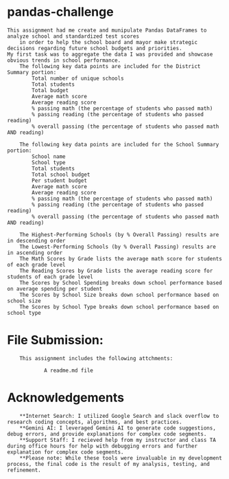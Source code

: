 # pandas-challenge
    This assignment had me create and munipulate Pandas DataFrames to analyze school and standardized test scores
        in order to help the school board and mayor make strategic decisions regarding future school budgets and priorities.
    My first task was to aggregate the data I was provided and showcase obvious trends in school performance.
        The following key data points are included for the District Summary portion:
            Total number of unique schools
            Total students
            Total budget
            Average math score
            Average reading score
            % passing math (the percentage of students who passed math)
            % passing reading (the percentage of students who passed reading)
            % overall passing (the percentage of students who passed math AND reading)

        The following key data points are included for the School Summary portion:
            School name
            School type
            Total students
            Total school budget
            Per student budget
            Average math score
            Average reading score
            % passing math (the percentage of students who passed math)
            % passing reading (the percentage of students who passed reading)
            % overall passing (the percentage of students who passed math AND reading)
        
        The Highest-Performing Schools (by % Overall Passing) results are in descending order
        The Lowest-Performing Schools (by % Overall Passing) results are in ascending order
        The Math Scores by Grade lists the average math score for students of each grade level
        The Reading Scores by Grade lists the average reading score for students of each grade level
        The Scores by School Spending breaks down school performance based on average spending per student
        The Scores by School Size breaks down school performance based on school size
        The Scores by School Type breaks down school performance based on school type

# File Submission:
        This assignment includes the following attchments:
                
                A readme.md file

# Acknowledgements
        **Internet Search: I utilized Google Search and slack overflow to research coding concepts, algorithms, and best practices.
        **Gemini AI: I leveraged Gemini AI to generate code suggestions, debug errors, and provide explanations for complex code segments.
        **Support Staff: I recieved help from my instructor and class TA during office hours for help with debugging errors and further explanation for complex code segments.
        **Please note: While these tools were invaluable in my development process, the final code is the result of my analysis, testing, and refinement.
